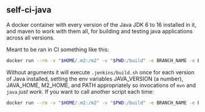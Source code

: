 self-ci-java
------------

A docker container with every version of the Java JDK 6 to 16 installed in it, and maven to work with them all, for building and testing java applications across all versions.

Meant to be ran in CI something like this:

```sh
docker run --rm -v "$HOME/.m2:/m2" -v "$PWD:/build" -e BRANCH_NAME -e BUILD_UID=$UID -e BUILD_GID=$(id -g) moparisthebest/self-ci-java:latest
```

Without arguments it will execute `.jenkins/build.sh` once for each version of Java installed, setting the env variables JAVA_VERSION (a number), JAVA_HOME, M2_HOME, and PATH appropriately so invocations of `mvn` and `java` *just work*.  If you want to call another script each time:

```sh
docker run --rm -v "$HOME/.m2:/m2" -v "$PWD:/build" -e BRANCH_NAME -e BUILD_UID=$UID -e BUILD_GID=$(id -g) moparisthebest/self-ci-java:latest build.sh ./path/to/your/script.sh
```
